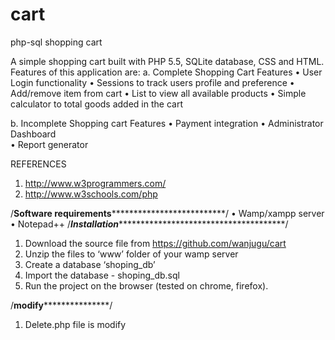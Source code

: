 # cart
php-sql shopping cart

A simple shopping cart built with PHP 5.5, SQLite database, CSS and HTML. Features of this application are:
a.	Complete Shopping Cart Features
•	User Login functionality
•	Sessions to track users profile and preference
•	Add/remove item from cart 
•	List to view all available products
•	Simple calculator to total goods added in the cart

b.	Incomplete Shopping cart Features
•	Payment integration
•	Administrator Dashboard  
•	Report generator

REFERENCES
1.	http://www.w3programmers.com/
2.	http://www.w3schools.com/php

/****************Software requirements******************************************/
•	Wamp/xampp server
•	Notepad++
/***************Installation*****************************************************/


1.	Download the source file from https://github.com/wanjugu/cart
2.	Unzip the files to ‘www’ folder of your wamp server
3.	Create a database ‘shoping_db’
4.	Import the database - shoping_db.sql
5.	Run the project on the browser (tested on chrome, firefox).

/****************modify*******************************/
1.   Delete.php file is modify 


